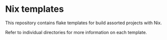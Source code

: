 # Nix templates

This repository contains flake templates for build assorted projects with Nix.

Refer to individual directories for more information on each template.
